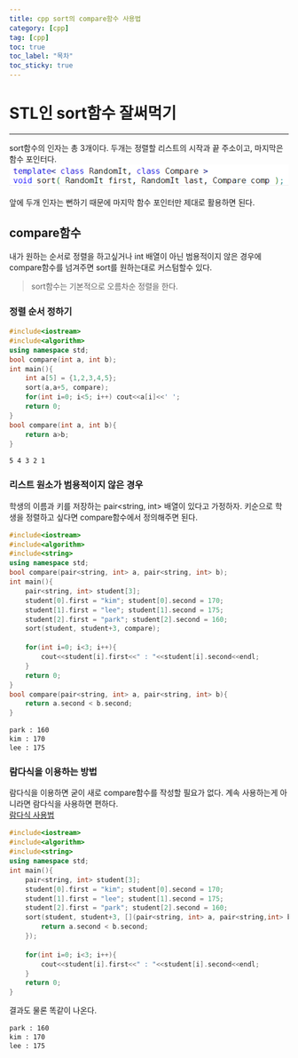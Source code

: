 ```yaml
---
title: cpp sort의 compare함수 사용법
category: [cpp]
tag: [cpp]
toc: true
toc_label: "목차"
toc_sticky: true
---
```

# STL인 sort함수 잘써먹기

---
sort함수의 인자는 총 3개이다. 두개는 정렬할 리스트의 시작과 끝 주소이고, 마지막은 함수 포인터다.   
![funcSort](/assets/cpp_sort/funcSort.png)   

앞에 두개 인자는 뻔하기 때문에 마지막 함수 포인터만 제대로 활용하면 된다.   

## compare함수
내가 원하는 순서로 정렬을 하고싶거나 int 배열이 아닌 범용적이지 않은 경우에 compare함수를 넘겨주면 sort를 원하는대로 커스텀할수 있다.   
> sort함수는 기본적으로 오름차순 정렬을 한다.

### 정렬 순서 정하기
```cpp
#include<iostream>
#include<algorithm>
using namespace std;
bool compare(int a, int b);
int main(){
    int a[5] = {1,2,3,4,5};
    sort(a,a+5, compare);
    for(int i=0; i<5; i++) cout<<a[i]<<' ';
    return 0;
}
bool compare(int a, int b){
    return a>b;
}
```
```
5 4 3 2 1
```

### 리스트 원소가 범용적이지 않은 경우
학생의 이름과 키를 저장하는 pair<string, int> 배열이 있다고 가정하자. 키순으로 학생을 정렬하고 싶다면 compare함수에서 정의해주면 된다.
```cpp
#include<iostream>
#include<algorithm>
#include<string>
using namespace std;
bool compare(pair<string, int> a, pair<string, int> b);
int main(){
    pair<string, int> student[3];
    student[0].first = "kim"; student[0].second = 170;
    student[1].first = "lee"; student[1].second = 175;
    student[2].first = "park"; student[2].second = 160;
    sort(student, student+3, compare);

    for(int i=0; i<3; i++){
        cout<<student[i].first<<" : "<<student[i].second<<endl;
    }
    return 0;
}
bool compare(pair<string, int> a, pair<string, int> b){
    return a.second < b.second;
}
```
```
park : 160
kim : 170 
lee : 175 
```

### 람다식을 이용하는 방법
람다식을 이용하면 굳이 새로 compare함수를 작성할 필요가 없다. 
계속 사용하는게 아니라면 람다식을 사용하면 편하다.   
[람다식 사용법](/cpp/what-is-lambda/)   
```cpp
#include<iostream>
#include<algorithm>
#include<string>
using namespace std;
int main(){
    pair<string, int> student[3];
    student[0].first = "kim"; student[0].second = 170;
    student[1].first = "lee"; student[1].second = 175;
    student[2].first = "park"; student[2].second = 160;
    sort(student, student+3, [](pair<string, int> a, pair<string,int> b) -> bool{
        return a.second < b.second;
    });

    for(int i=0; i<3; i++){
        cout<<student[i].first<<" : "<<student[i].second<<endl;
    }
    return 0;
}
```
결과도 물론 똑같이 나온다.
```
park : 160
kim : 170 
lee : 175 
```